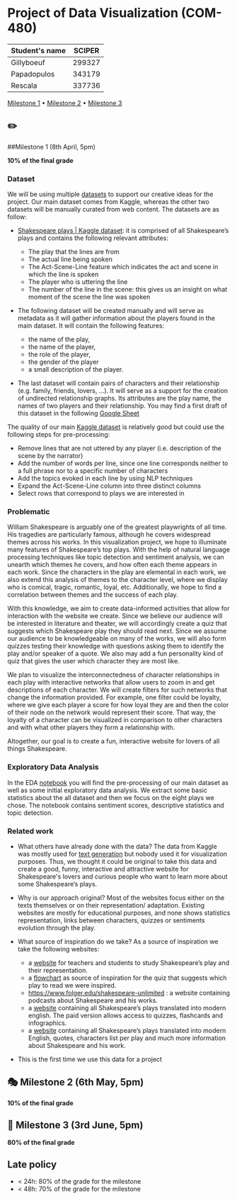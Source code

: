 # Project of Data Visualization (COM-480)

| Student's name | SCIPER |
| -------------- | ------ |
| Gillyboeuf | 299327 |
| Papadopulos | 343179 |
| Rescala | 337736 |

[Milestone 1](#milestone-1) • [Milestone 2](#milestone-2) • [Milestone 3](#milestone-3)

## :pencil2: 
##Milestone 1 (8th April, 5pm)

**10% of the final grade**

### Dataset

  We will be using multiple [datasets](data) to support our creative ideas for the project. Our main dataset comes from Kaggle, whereas the other two datasets will be manually curated from web content. The datasets are as follow:
- [Shakespeare plays | Kaggle dataset](https://www.kaggle.com/datasets/kingburrito666/shakespeare-plays): it is comprised of all Shakespeare’s plays and contains the following relevant attributes:
  - The play that the lines are from
  - The actual line being spoken
  - The Act-Scene-Line feature which indicates the act and scene in which the line is spoken
  - The player who is uttering the line
  - The number of the line in the scene: this gives us an insight on what moment of the scene the line was spoken

- The following dataset will be created manually and will serve as metadata as it will gather information about the players found in the main dataset. It will contain the following features: 
  - the name of the play, 
  - the name of the player,
  - the role of the player,
  - the gender of the player
  - a small description of the player.

- The last dataset will contain pairs of characters and their relationship (e.g. family, friends, lovers, …). It will serve as a support for the creation of undirected relationship graphs. Its attributes are the play name, the names of two players and their relationship.
You may find a first draft of this dataset in the following [Google Sheet]( https://docs.google.com/spreadsheets/d/1mXiWwkJdKY17SZ2V29jC9RvpQgsCbn0mdo9YVyaGr38/edit?usp=sharing) 

The quality of our main [Kaggle dataset](https://www.kaggle.com/datasets/kingburrito666/shakespeare-plays) is relatively good but could use the following steps for pre-processing:
- Remove lines that are not uttered by any player (i.e. description of the scene by the narrator)
- Add the number of words per line, since one line corresponds neither to a full phrase nor to a specific number of characters
- Add the topics evoked in each line by using NLP techniques
- Expand the Act-Scene-Line column into three distinct columns
- Select rows that correspond to plays we are interested in


### Problematic

  William Shakespeare is arguably one of the greatest playwrights of all time. His tragedies are particularly famous, although he covers widespread themes across his works. In this visualization project, we hope to illuminate many features of Shakespeare’s top plays. With the help of natural language processing techniques like topic detection and sentiment analysis, we can unearth which themes he covers, and how often each theme appears in each work. Since the characters in the play are elemental in each work, we also extend this analysis of themes to the character level, where we display who is comical, tragic, romantic, loyal, etc. Additionally, we hope to find a correlation between themes and the success of each play.
  
  With this knowledge, we aim to create data-informed activities that allow for interaction with the website we create. Since we believe our audience will be interested in literature and theater, we will accordingly create a quiz that suggests which Shakespeare play they should read next. Since we assume our audience to be knowledgeable on many of the works, we will also form quizzes testing their knowledge with questions asking them to identify the play and/or speaker of a quote. We also may add a fun personality kind of quiz that gives the user which character they are most like.
  
  We plan to visualize the interconnectedness of character relationships in each play with interactive networks that allow users to zoom in and get descriptions of each character. We will create filters for such networks that change the information provided. For example, one filter could be loyalty, where we give each player a score for how loyal they are and then the color of their node on the network would represent their score. That way, the loyalty of a character can be visualized in comparison to other characters and with what other players they form a relationship with. 

  Altogether, our goal is to create a fun, interactive website for lovers of all things Shakespeare.

### Exploratory Data Analysis

  In the EDA [notebook](notebooks/pre-processing.ipynb) you will find the pre-processing of our main dataset as well as some initial exploratory data analysis. We extract some basic statistics about the all dataset and then we focus on the eight plays we chose. The notebook contains sentiment scores, descriptive statistics and topic detection.


### Related work

- What others have already done with the data?
The data from Kaggle was mostly used for [text generation](https://www.kaggle.com/datasets/kingburrito666/shakespeare-pays/code) but nobody used it for visualization purposes. Thus, we thought it could be original to take this data and create a good, funny, interactive and attractive website for Shakespeare's lovers and curious people who want to learn more about some Shakespeare’s plays. 

- Why is our approach original?
Most of the websites focus either on the texts themselves or on their representation/ adaptation. Existing websites are mostly for educational purposes, and none shows statistics representation, links between characters, quizzes or sentiments evolution through the play.

- What source of inspiration do we take?
As a source of inspiration we take the following websites:
  - a [website](https://myshakespeare.com/whats-next) for teachers and students to study Shakespeare’s play and their representation.
  - a [flowchart](https://goodticklebrain.com/home/2016/4/18/which-shakespeare-play-should-i-see-an-illustrated-flowchart) as source of inspiration for the quiz that suggests which play to read we were inspired.
  - https://www.folger.edu/shakespeare-unlimited : a website containing podcasts about Shakespeare and his works.
  - a [website](https://www.sparknotes.com/nofear/shakespeare/romeojuliet/) containing all Shakespeare’s plays translated into modern english. The paid version allows access to quizzes, flashcards and infographics. 
  - a [website](https://nosweatshakespeare.com/characters/hamlet/) containing all Shakespeare’s plays translated into modern English, quotes, characters list per play and much more information about Shakespeare and his work.
- This is the first time we use this data for a project 


## :performing_arts: Milestone 2 (6th May, 5pm)

**10% of the final grade**


## :clap: Milestone 3 (3rd June, 5pm)

**80% of the final grade**


## Late policy

- < 24h: 80% of the grade for the milestone
- < 48h: 70% of the grade for the milestone



